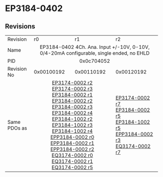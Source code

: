 # EP3184-0402

## Revisions
<table>
<tr>
<td>Revision</td>
<td>r0</td>
<td>r1</td>
<td>r2</td>
</tr>
<tr>
<td>Name</td>
<td colspan=3 align="center">EP3184-0402 4Ch. Ana. Input +/-10V, 0-10V, 0/4-20mA configurable, single ended, no EHLD</td>
</tr>
<tr>
<td>PID</td>
<td colspan=3 align="center">0x0c704052</td>
</tr>
<tr>
<td>Revision No</td>
<td>0x00100192</td>
<td>0x00110192</td>
<td>0x00120192</td>
</tr>
<tr>
<td>Same PDOs as</td>
<td colspan=2 align="center"><a href="EP3174-0002.md">EP3174-0002 r2</a><br/><a href="EP3174-0002.md">EP3174-0002 r3</a><br/><a href="EP3184-0002.md">EP3184-0002 r1</a><br/><a href="EP3184-0002.md">EP3184-0002 r2</a><br/><a href="EP3184-0002.md">EP3184-0002 r3</a><br/><a href="EP3184-0002.md">EP3184-0002 r4</a><br/><a href="EP3184-1002.md">EP3184-1002 r2</a><br/><a href="EP3184-1002.md">EP3184-1002 r3</a><br/><a href="EP3184-1002.md">EP3184-1002 r4</a><br/><a href="EPP3184-0002.md">EPP3184-0002 r0</a><br/><a href="EPP3184-0002.md">EPP3184-0002 r1</a><br/><a href="EPP3184-0002.md">EPP3184-0002 r2</a><br/><a href="EQ3174-0002.md">EQ3174-0002 r0</a><br/><a href="EQ3174-0002.md">EQ3174-0002 r1</a><br/><a href="EQ3174-0002.md">EQ3174-0002 r5</a></td>
<td><a href="EP3174-0002.md">EP3174-0002 r7</a><br/><a href="EP3184-0002.md">EP3184-0002 r5</a><br/><a href="EP3184-1002.md">EP3184-1002 r5</a><br/><a href="EPP3184-0002.md">EPP3184-0002 r3</a><br/><a href="EQ3174-0002.md">EQ3174-0002 r7</a></td>
</tr>
</table>
